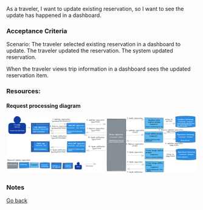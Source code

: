 As a traveler, I want to update existing reservation, so I want to see the update has happened in a dashboard.  

### Acceptance Criteria

Scenario: The traveler selected existing reservation in a dashboard to update. The traveler updated the reservation. The system updated reservation.  

When the traveler views trip information in a dashboard sees the updated reservation item.  

### Resources:

#### Request processing diagram

![Dynamic diagram](https://github.com/ExtravaganzaTeam/KATAS-2023/blob/main/current/user_stories/traveller/US_012_update_reservation.png "a title")  

### Notes


[Go back](../README.md)